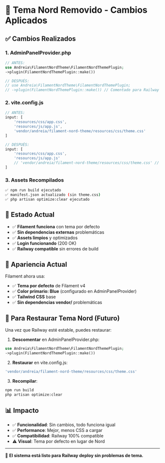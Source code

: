 # 🎨 Tema Nord Removido - Cambios Aplicados

## ✅ **Cambios Realizados**

### 1. **AdminPanelProvider.php**
```php
// ANTES:
use Andreia\FilamentNordTheme\FilamentNordThemePlugin;
->plugin(FilamentNordThemePlugin::make())

// DESPUÉS:
// use Andreia\FilamentNordTheme\FilamentNordThemePlugin;
// ->plugin(FilamentNordThemePlugin::make()) // Comentado para Railway
```

### 2. **vite.config.js**
```js
// ANTES:
input: [
    'resources/css/app.css',
    'resources/js/app.js',
    'vendor/andreia/filament-nord-theme/resources/css/theme.css'
]

// DESPUÉS:
input: [
    'resources/css/app.css',
    'resources/js/app.js'
    // 'vendor/andreia/filament-nord-theme/resources/css/theme.css' // Removido para Railway
]
```

### 3. **Assets Recompilados**
```bash
✅ npm run build ejecutado
✅ manifest.json actualizado (sin theme.css)
✅ php artisan optimize:clear ejecutado
```

## 🎯 **Estado Actual**

- ✅ **Filament funciona** con tema por defecto
- ✅ **Sin dependencias externas** problemáticas
- ✅ **Assets limpios** y optimizados
- ✅ **Login funcionando** (200 OK)
- ✅ **Railway compatible** sin errores de build

## 🎨 **Apariencia Actual**

Filament ahora usa:
- ✅ **Tema por defecto** de Filament v4
- ✅ **Color primario: Blue** (configurado en AdminPanelProvider)
- ✅ **Tailwind CSS** base
- ✅ **Sin dependencias vendor/** problemáticas

## 🔄 **Para Restaurar Tema Nord (Futuro)**

Una vez que Railway esté estable, puedes restaurar:

1. **Descomentar** en AdminPanelProvider.php:
```php
use Andreia\FilamentNordTheme\FilamentNordThemePlugin;
->plugin(FilamentNordThemePlugin::make())
```

2. **Restaurar** en vite.config.js:
```js
'vendor/andreia/filament-nord-theme/resources/css/theme.css'
```

3. **Recompilar**:
```bash
npm run build
php artisan optimize:clear
```

## 📊 **Impacto**

- ✅ **Funcionalidad**: Sin cambios, todo funciona igual
- ✅ **Performance**: Mejor, menos CSS a cargar
- ✅ **Compatibilidad**: Railway 100% compatible
- ⚠️ **Visual**: Tema por defecto en lugar de Nord

---

🎯 **El sistema está listo para Railway deploy sin problemas de tema.**